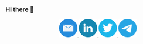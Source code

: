 ### Hi there 👋

<!--
**jmrplens/jmrplens** is a ✨ _special_ ✨ repository because its `README.md` (this file) appears on your GitHub profile.

Here are some ideas to get you started:

- 🔭 I’m currently working on ...
- 🌱 I’m currently learning ...
- 👯 I’m looking to collaborate on ...
- 🤔 I’m looking for help with ...
- 💬 Ask me about ...
- 📫 How to reach me: ...
- 😄 Pronouns: ...
- ⚡ Fun fact: ...
-->

<p align="center">
  <a href="mailto:joreple@upv.es">
    <img src="https://github.com/jmrplens/jmrplens/blob/main/icons/mailicon.svg" alt="npm" height="50" />
  </a>
  <a href="https://www.linkedin.com/in/jmrplens/">
    <img src="https://github.com/jmrplens/jmrplens/blob/main/icons/linkedin.svg" alt="LinkedIn" height="50" />
  </a>
  <a href="https://twitter.com/jmrplens">
    <img src="https://github.com/jmrplens/jmrplens/blob/main/icons/twitter.svg" alt="Buy me a coffee" height="50" />
  </a>
  <a href="https://t.me/jmrplens">
    <img src="https://github.com/jmrplens/jmrplens/blob/main/icons/telegra.svg" alt="Telegram" height="50"/>
  </a>
</p>
